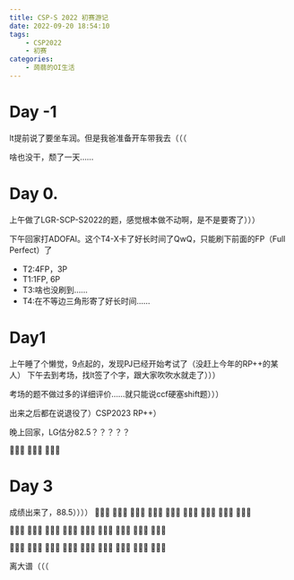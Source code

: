 ```yaml
---
title: CSP-S 2022 初赛游记
date: 2022-09-20 18:54:10
tags:
	- CSP2022
	- 初赛
categories:
	- 蒟蒻的OI生活
---
```

# Day -1
lt提前说了要坐车润。但是我爸准备开车带我去（（（

啥也没干，颓了一天……

# Day 0.
上午做了LGR-SCP-S2022的题，感觉根本做不动啊，是不是要寄了）））

下午回家打ADOFAI。这个T4-X卡了好长时间了QwQ，只能刷下前面的FP（Full Perfect）了
- T2:4FP，3P
- T1:1FP, 6P
- T3:啥也没刷到……
- T4:在不等边三角形寄了好长时间……

# Day1
上午睡了个懒觉，9点起的，发现PJ已经开始考试了（没赶上今年的RP++的某人）
下午去到考场，找lt签了个字，跟大家吹吹水就走了）））

考场的题不做过多的详细评价……就只能说ccf硬塞shift题）））

出来之后都在说退役了）CSP2023 RP++）

晚上回家，LG估分82.5？？？？？

🤔🤔🤔
🤔🤔🤔
🤔🤔🤔

# Day 3
成绩出来了，88.5））））
🤔🤔🤔  🤔🤔🤔  🤔🤔🤔
🤔🤔🤔  🤔🤔🤔  🤔🤔🤔
🤔🤔🤔  🤔🤔🤔  🤔🤔🤔

🤔🤔🤔  🤔🤔🤔  🤔🤔🤔
🤔🤔🤔  🤔🤔🤔  🤔🤔🤔
🤔🤔🤔  🤔🤔🤔  🤔🤔🤔

🤔🤔🤔  🤔🤔🤔  🤔🤔🤔
🤔🤔🤔  🤔🤔🤔  🤔🤔🤔
🤔🤔🤔  🤔🤔🤔  🤔🤔🤔

离大谱（（（